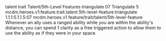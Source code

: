 <ability>
  <metadata>
    <class>talent</class>
    <feature_type>trait</feature_type>
    <file_dpath>Talent/5th-Level Features</file_dpath>
    <item_id>triangulate</item_id>
    <item_index>07</item_index>
    <item_name>Triangulate</item_name>
    <level>5</level>
    <scc>mcdm.heroes.v1:feature.trait.talent.5th-level-feature:triangulate</scc>
    <scdc>1.1.1:5.1.1.5:07</scdc>
    <source>mcdm.heroes.v1</source>
    <type>feature/trait/talent/5th-level-feature</type>
  </metadata>
  <effects>
    <effect type="mundane">Whenever an ally uses a ranged ability while you are within the ability&apos;s distance, you can spend 1 clarity as a free triggered action to allow them to use the ability as if they were in your space.</effect>
  </effects>
</ability>
